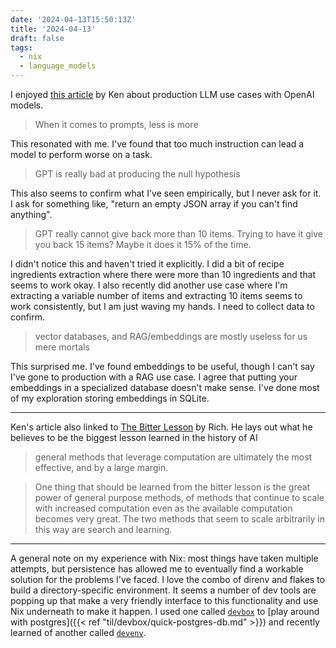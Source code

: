 ```yaml
---
date: '2024-04-13T15:50:13Z'
title: '2024-04-13'
draft: false
tags:
  - nix
  - language_models
---
```


I enjoyed [this article](https://kenkantzer.com/lessons-after-a-half-billion-gpt-tokens/) by Ken about production LLM use cases with OpenAI models.

> When it comes to prompts, less is more

This resonated with me.
I've found that too much instruction can lead a model to perform worse on a task.

> GPT is really bad at producing the null hypothesis

This also seems to confirm what I've seen empirically, but I never ask for it.
I ask for something like, "return an empty JSON array if you can't find anything".

> GPT really cannot give back more than 10 items. Trying to have it give you back 15 items? Maybe it does it 15% of the time.

I didn't notice this and haven't tried it explicitly.
I did a bit of recipe ingredients extraction where there were more than 10 ingredients and that seems to work okay.
I also recently did another use case where I'm extracting a variable number of items and extracting 10 items seems to work consistently, but I am just waving my hands.
I need to collect data to confirm.

> vector databases, and RAG/embeddings are mostly useless for us mere mortals

This surprised me.
I've found embeddings to be useful, though I can't say I've gone to production with a RAG use case.
I agree that putting your embeddings in a specialized database doesn't make sense.
I've done most of my exploration storing embeddings in SQLite.

---

Ken's article also linked to [The Bitter Lesson](http://www.incompleteideas.net/IncIdeas/BitterLesson.html) by Rich.
He lays out what he believes to be the biggest lesson learned in the history of AI

> general methods that leverage computation are ultimately the most effective, and by a large margin.

> One thing that should be learned from the bitter lesson is the great power of general purpose methods, of methods that continue to scale with increased computation even as the available computation becomes very great. The two methods that seem to scale arbitrarily in this way are search and learning.

---

A general note on my experience with Nix: most things have taken multiple attempts, but persistence has allowed me to eventually find a workable solution for the problems I've faced.
I love the combo of direnv and flakes to build a directory-specific environment.
It seems a number of dev tools are popping up that make a very friendly interface to this functionality and use Nix underneath to make it happen.
I used one called [`devbox`](https://devenv.sh/) to [play around with postgres]({{< ref "til/devbox/quick-postgres-db.md" >}}) and recently learned of another called [`devenv`](https://devenv.sh/).
